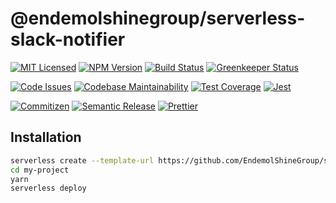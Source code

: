 # @endemolshinegroup/serverless-slack-notifier

[![MIT Licensed][icon-license]][link-license]
[![NPM Version][icon-npm]][link-npm]
[![Build Status][icon-ci]][link-ci]
[![Greenkeeper Status][icon-greenkeeper]][link-greenkeeper]

[![Code Issues][icon-issues]][link-issues]
[![Codebase Maintainability][icon-maintainability]][link-maintainability]
[![Test Coverage][icon-coverage]][link-coverage]
[![Jest][icon-jest]][link-jest]

[![Commitizen][icon-commitizen]][link-commitizen]
[![Semantic Release][icon-semantic-release]][link-semantic-release]
[![Prettier][icon-prettier]][link-prettier]

## Installation

```bash
serverless create --template-url https://github.com/EndemolShineGroup/serverless-slack-notifier --path my-project
cd my-project
yarn
serverless deploy
```

[icon-license]: https://img.shields.io/github/license/EndemolShineGroup/serverless-slack-notifier.svg?longCache=true&style=flat-square
[link-license]: LICENSE
[icon-npm]: https://img.shields.io/npm/v/@endemolshinegroup/serverless-slack-notifier.svg?longCache=true&style=flat-square
[link-npm]: https://www.npmjs.com/package/@endemolshinegroup/serverless-slack-notifier
[icon-ci]: https://img.shields.io/travis/com/EndemolShineGroup/serverless-slack-notifier.svg?longCache=true&style=flat-square
[link-ci]: https://travis-ci.com/EndemolShineGroup/serverless-slack-notifier
[icon-greenkeeper]: https://img.shields.io/badge/greenkeeper-enabled-brightgreen.svg?longCache=true&style=flat-square
[link-greenkeeper]: https://greenkeeper.io/

[icon-issues]: https://img.shields.io/codeclimate/issues/EndemolShineGroup/serverless-slack-notifier.svg?longCache=true&style=flat-square
[link-issues]: https://codeclimate.com/github/EndemolShineGroup/serverless-slack-notifier/issues
[icon-maintainability]: https://img.shields.io/codeclimate/maintainability/EndemolShineGroup/serverless-slack-notifier.svg?longCache=true&style=flat-square
[link-maintainability]: https://codeclimate.com/github/EndemolShineGroup/serverless-slack-notifier
[icon-coverage]: https://img.shields.io/codecov/c/github/EndemolShineGroup/serverless-slack-notifier/develop.svg?longCache=true&style=flat-square
[link-coverage]: https://codecov.io/gh/EndemolShineGroup/serverless-slack-notifier

[icon-jest]: https://img.shields.io/badge/tested_with-jest-99424f.svg?longCache=true&style=flat-square
[link-jest]: https://jestjs.io/

[icon-commitizen]: https://img.shields.io/badge/commitizen-friendly-brightgreen.svg?longCache=true&style=flat-square
[link-commitizen]: http://commitizen.github.io/cz-cli/
[icon-semantic-release]: https://img.shields.io/badge/%20%20%F0%9F%93%A6%F0%9F%9A%80-semantic--release-e10079.svg?longCache=true&style=flat-square
[link-semantic-release]: https://semantic-release.gitbooks.io/semantic-release/
[icon-prettier]: https://img.shields.io/badge/code_style-prettier-ff69b4.svg?longCache=true&style=flat-square
[link-prettier]: https://prettier.io/

